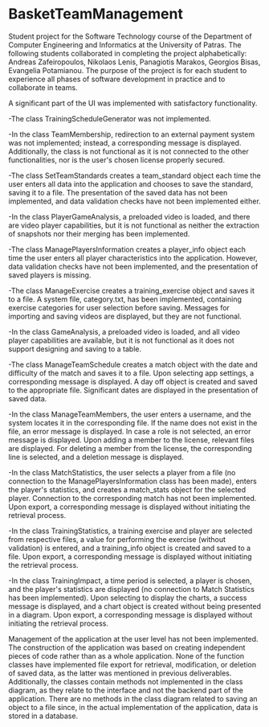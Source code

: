 # BasketTeamManagement

Student project for the Software Technology course of the Department of Computer Engineering and Informatics at the University of Patras.
The following students collaborated in completing the project alphabetically: Andreas Zafeiropoulos, Nikolaos Lenis, Panagiotis Marakos, Georgios Bisas, Evangelia Potamianou.
The purpose of the project is for each student to experience all phases of software development in practice and to collaborate in teams.

A significant part of the UI was implemented with satisfactory functionality.

-The class TrainingScheduleGenerator was not implemented.

-In the class TeamMembership, redirection to an external payment system was not implemented; instead, a corresponding message is displayed. Additionally, the class is not functional as it is not connected to the other functionalities, nor is the user's chosen license properly secured.

-The class SetTeamStandards creates a team_standard object each time the user enters all data into the application and chooses to save the standard, saving it to a file. The presentation of the saved data has not been implemented, and data validation checks have not been implemented either.

-In the class PlayerGameAnalysis, a preloaded video is loaded, and there are video player capabilities, but it is not functional as neither the extraction of snapshots nor their merging has been implemented.

-The class ManagePlayersInformation creates a player_info object each time the user enters all player characteristics into the application. However, data validation checks have not been implemented, and the presentation of saved players is missing.

-The class ManageExercise creates a training_exercise object and saves it to a file. A system file, category.txt, has been implemented, containing exercise categories for user selection before saving. Messages for importing and saving videos are displayed, but they are not functional.

-In the class GameAnalysis, a preloaded video is loaded, and all video player capabilities are available, but it is not functional as it does not support designing and saving to a table.

-The class ManageTeamSchedule creates a match object with the date and difficulty of the match and saves it to a file. Upon selecting app settings, a corresponding message is displayed. A day off object is created and saved to the appropriate file. Significant dates are displayed in the presentation of saved data.

-In the class ManageTeamMembers, the user enters a username, and the system locates it in the corresponding file. If the name does not exist in the file, an error message is displayed. In case a role is not selected, an error message is displayed. Upon adding a member to the license, relevant files are displayed. For deleting a member from the license, the corresponding line is selected, and a deletion message is displayed.

-In the class MatchStatistics, the user selects a player from a file (no connection to the ManagePlayersInformation class has been made), enters the player's statistics, and creates a match_stats object for the selected player. Connection to the corresponding match has not been implemented. Upon export, a corresponding message is displayed without initiating the retrieval process.

-In the class TrainingStatistics, a training exercise and player are selected from respective files, a value for performing the exercise (without validation) is entered, and a training_info object is created and saved to a file. Upon export, a corresponding message is displayed without initiating the retrieval process.

-In the class TrainingImpact, a time period is selected, a player is chosen, and the player's statistics are displayed (no connection to Match Statistics has been implemented). Upon selecting to display the charts, a success message is displayed, and a chart object is created without being presented in a diagram. Upon export, a corresponding message is displayed without initiating the retrieval process.

Management of the application at the user level has not been implemented. The construction of the application was based on creating independent pieces of code rather than as a whole application. None of the function classes have implemented file export for retrieval, modification, or deletion of saved data, as the latter was mentioned in previous deliverables. Additionally, the classes contain methods not implemented in the class diagram, as they relate to the interface and not the backend part of the application. There are no methods in the class diagram related to saving an object to a file since, in the actual implementation of the application, data is stored in a database.
